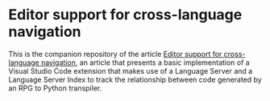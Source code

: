 # Editor support for cross-language navigation

This is the companion repository of the article [Editor support for cross-language navigation](https://tomassetti.me/editor-support-for-cross-language-navigation/), an article that presents a basic implementation of a Visual Studio Code extension that makes use of a Language Server and a Language Server Index to track the relationship between code generated by an RPG to Python transpiler.

